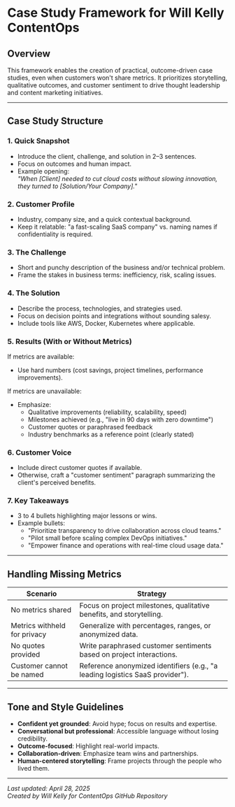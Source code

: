 # Case Study Framework for Will Kelly ContentOps

## Overview
This framework enables the creation of practical, outcome-driven case studies, even when customers won't share metrics. It prioritizes storytelling, qualitative outcomes, and customer sentiment to drive thought leadership and content marketing initiatives.

---

## Case Study Structure

### 1. Quick Snapshot
- Introduce the client, challenge, and solution in 2–3 sentences.
- Focus on outcomes and human impact.
- Example opening:  
  *"When [Client] needed to cut cloud costs without slowing innovation, they turned to [Solution/Your Company]."*

### 2. Customer Profile
- Industry, company size, and a quick contextual background.
- Keep it relatable: "a fast-scaling SaaS company" vs. naming names if confidentiality is required.

### 3. The Challenge
- Short and punchy description of the business and/or technical problem.
- Frame the stakes in business terms: inefficiency, risk, scaling issues.

### 4. The Solution
- Describe the process, technologies, and strategies used.
- Focus on decision points and integrations without sounding salesy.
- Include tools like AWS, Docker, Kubernetes where applicable.

### 5. Results (With or Without Metrics)
If metrics are available:
- Use hard numbers (cost savings, project timelines, performance improvements).

If metrics are unavailable:
- Emphasize:
  - Qualitative improvements (reliability, scalability, speed)
  - Milestones achieved (e.g., "live in 90 days with zero downtime")
  - Customer quotes or paraphrased feedback
  - Industry benchmarks as a reference point (clearly stated)

### 6. Customer Voice
- Include direct customer quotes if available.
- Otherwise, craft a "customer sentiment" paragraph summarizing the client's perceived benefits.

### 7. Key Takeaways
- 3 to 4 bullets highlighting major lessons or wins.
- Example bullets:
  - "Prioritize transparency to drive collaboration across cloud teams."
  - "Pilot small before scaling complex DevOps initiatives."
  - "Empower finance and operations with real-time cloud usage data."

---

## Handling Missing Metrics

| Scenario                  | Strategy |
| ---------------------------|---------- |
| No metrics shared           | Focus on project milestones, qualitative benefits, and storytelling. |
| Metrics withheld for privacy| Generalize with percentages, ranges, or anonymized data. |
| No quotes provided          | Write paraphrased customer sentiments based on project interactions. |
| Customer cannot be named    | Reference anonymized identifiers (e.g., "a leading logistics SaaS provider"). |

---

## Tone and Style Guidelines

- **Confident yet grounded**: Avoid hype; focus on results and expertise.
- **Conversational but professional**: Accessible language without losing credibility.
- **Outcome-focused**: Highlight real-world impacts.
- **Collaboration-driven**: Emphasize team wins and partnerships.
- **Human-centered storytelling**: Frame projects through the people who lived them.

---

_Last updated: April 28, 2025_  
_Created by Will Kelly for ContentOps GitHub Repository_

